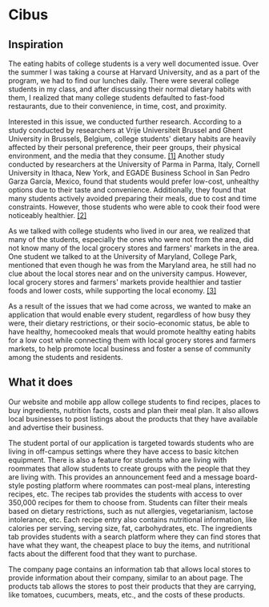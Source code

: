 # Cibus

## Inspiration
The eating habits of college students is a very well documented issue. Over the summer I was taking a course at Harvard University, and as a part of the program, we had to find our lunches daily. There were several college students in my class, and after discussing their normal dietary habits with them, I realized that many college students defaulted to fast-food restaurants, due to their convenience, in time, cost, and proximity. 

Interested in this issue, we conducted further research. According to a study conducted by researchers at Vrije Universiteit Brussel and Ghent University in Brussels, Belgium, college students' dietary habits are heavily affected by their personal preference, their peer groups, their physical environment, and the media that they consume. [\[1\]](https://www.ncbi.nlm.nih.gov/pmc/articles/PMC3905922/) Another study conducted by researchers at the University of Parma in Parma, Italy, Cornell University in Ithaca, New York, and EGADE Business School in San Pedro Garza García, Mexico, found that students would prefer low-cost, unhealthy options due to their taste and convenience. Additionally, they found that many students actively avoided preparing their meals, due to cost and time constraints. However, those students who were able to cook their food were noticeably healthier. [\[2\]](https://www.ncbi.nlm.nih.gov/pmc/articles/PMC6315356/) 

As we talked with college students who lived in our area, we realized that many of the students, especially the ones who were not from the area, did not know many of the local grocery stores and farmers' markets in the area. One student we talked to at the University of Maryland, College Park, mentioned that even though he was from the Maryland area, he still had no clue about the local stores near and on the university campus. However, local grocery stores and farmers' markets provide healthier and tastier foods and lower costs, while supporting the local economy. [\[3\]](https://www.besthealthmag.ca/best-eats/healthy-eating/20-benefits-of-shopping-at-a-farmers-market-vs-the-supermarket/) 

As a result of the issues that we had come across, we wanted to make an application that would enable every student, regardless of how busy they were, their dietary restrictions, or their socio-economic status, be able to have healthy, homecooked meals that would promote healthy eating habits for a low cost while connecting them with local grocery stores and farmers markets, to help promote local business and foster a sense of community among the students and residents.

## What it does
Our website and mobile app allow college students to find recipes, places to buy ingredients, nutrition facts, costs and plan their meal plan. It also allows local businesses to post listings about the products that they have available and advertise their business.

The student portal of our application is targeted towards students who are living in off-campus settings where they have access to basic kitchen equipment. There is also a feature for students who are living with roommates that allow students to create groups with the people that they are living with. This provides an announcement feed and a message board-style posting platform where roommates can post-meal plans, interesting recipes, etc. The recipes tab provides the students with access to over 350,000 recipes for them to choose from. Students can filter their meals based on dietary restrictions, such as nut allergies, vegetarianism, lactose intolerance, etc. Each recipe entry also contains nutritional information, like calories per serving, serving size, fat, carbohydrates, etc. The ingredients tab provides students with a search platform where they can find stores that have what they want, the cheapest place to buy the items, and nutritional facts about the different food that they want to purchase.

The company page contains an information tab that allows local stores to provide information about their company, similar to an about page. The products tab allows the stores to post their products that they are carrying, like tomatoes, cucumbers, meats, etc., and the costs of these products.
